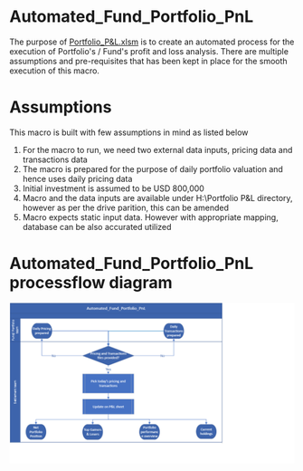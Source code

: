 # Automated_Fund_Portfolio_PnL
The purpose of [Portfolio_P&L.xlsm](https://github.com/Vanipreet/Automated_Fund_Portfolio_PnL/blob/master/Portfolio_P%26L.xlsm) is to create an automated process for the execution of Portfolio's / Fund's profit and loss analysis. There are multiple assumptions and pre-requisites that has been kept in place for the smooth execution of this macro.

# Assumptions
This macro is built with few assumptions in mind as listed below

1. For the macro to run, we need two external data inputs, pricing data and transactions data
2. The macro is prepared for the purpose of daily portfolio valuation and hence uses daily pricing data
3. Initial investment is assumed to be USD 800,000 
4. Macro and the data inputs are available under H:\Portfolio P&L directory, however as per the drive parition, this can be amended
5. Macro expects static input data. However with appropriate mapping, database can be also accurated utilized


# Automated_Fund_Portfolio_PnL processflow diagram
![alt text](https://github.com/Vanipreet/Automated_Fund_Portfolio_PnL/blob/master/Process_Automated_PnL.png)
